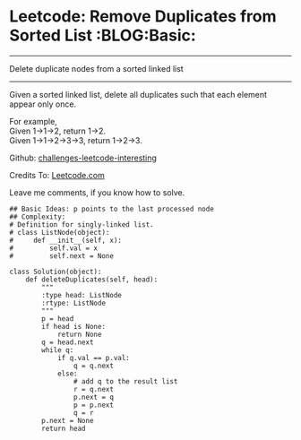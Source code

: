 # Leetcode: Remove Duplicates from Sorted List     :BLOG:Basic:


---

Delete duplicate nodes from a sorted linked list  

---

Given a sorted linked list, delete all duplicates such that each element appear only once.  

For example,  
Given 1->1->2, return 1->2.  
Given 1->1->2->3->3, return 1->2->3.  

Github: [challenges-leetcode-interesting](https://github.com/DennyZhang/challenges-leetcode-interesting/tree/master/remove-duplicates-from-sorted-list)  

Credits To: [Leetcode.com](https://leetcode.com/problems/remove-duplicates-from-sorted-list/description/)  

Leave me comments, if you know how to solve.  

    ## Basic Ideas: p points to the last processed node
    ## Complexity:
    # Definition for singly-linked list.
    # class ListNode(object):
    #     def __init__(self, x):
    #         self.val = x
    #         self.next = None
    
    class Solution(object):
        def deleteDuplicates(self, head):
            """
            :type head: ListNode
            :rtype: ListNode
            """
            p = head
            if head is None:
                return None
            q = head.next
            while q:
                if q.val == p.val:
                    q = q.next
                else:
                    # add q to the result list
                    r = q.next
                    p.next = q
                    p = p.next
                    q = r
            p.next = None
            return head